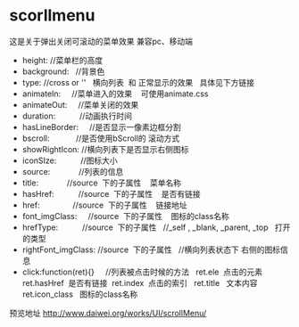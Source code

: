 # scorllmenu
这是关于弹出关闭可滚动的菜单效果   兼容pc、移动端

* height: 			      //菜单栏的高度
* background:         //背景色	
* type:  			        //cross  or ''   横向列表  和 正常显示的效果   具体见下方链接
* animateIn:          //菜单进入的效果    可使用animate.css
* animateOut:         //菜单关闭的效果
* duration:           //动画执行时间
* hasLineBorder:      //是否显示一像素边框分割
* bscroll:            //是否使用bScroll的 滚动方式
* showRightIcon:      //横向列表下是否显示右侧图标
* iconSIze:           //图标大小
* source:             //列表的信息
* title:              //source  下的子属性    菜单名称
* hasHref:            //source  下的子属性    是否有链接
* href:               //source  下的子属性    链接地址
* font_imgClass:      //source  下的子属性    图标的class名称  
* hrefType:           //source  下的子属性    //_self , _blank, _parent, _top   打开的类型
* rightFont_imgClass: //source  下的子属性    //横向列表状态下   右侧的图标信息
* click:function(ret){}     //列表被点击时候的方法   ret.ele  点击的元素   ret.hasHref  是否有链接  ret.index  点击的索引   ret.title   文本内容    ret.icon_class   图标的class名称


预览地址
http://www.daiwei.org/works/UI/scrollMenu/
